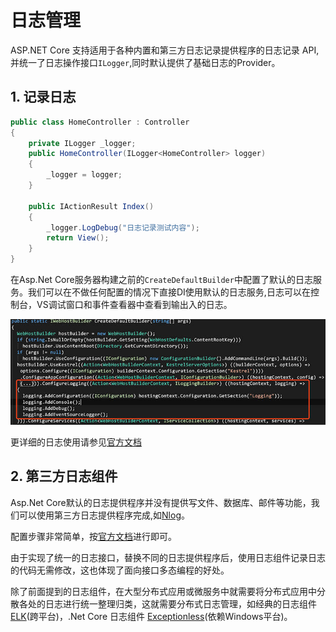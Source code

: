 # 日志管理

ASP.NET Core 支持适用于各种内置和第三方日志记录提供程序的日志记录 API,并统一了日志操作接口`ILogger`,同时默认提供了基础日志的Provider。

## 1. 记录日志
```csharp
public class HomeController : Controller
{
    private ILogger _logger;
    public HomeController(ILogger<HomeController> logger)
    {
        _logger = logger;
    }

    public IActionResult Index()
    {
        _logger.LogDebug("日志记录测试内容");
        return View();
    }
}
```

在Asp.Net Core服务器构建之前的`CreateDefaultBuilder`中配置了默认的日志服务。我们可以在不做任何配置的情况下直接DI使用默认的日志服务,日志可以在控制台，VS调试窗口和事件查看器中查看到输出入的日志。

![默认日志配置](../img/log/log.jpg)

更详细的日志使用请参见[官方文档](https://docs.microsoft.com/zh-cn/aspnet/core/fundamentals/logging/?view=aspnetcore-2.2)

## 2. 第三方日志组件
Asp.Net Core默认的日志提供程序并没有提供写文件、数据库、邮件等功能，我们可以使用第三方日志提供程序完成,如[Nlog](https://nlog-project.org/)。

配置步骤非常简单，按[官方文档](https://github.com/NLog/NLog.Web/wiki/Getting-started-with-ASP.NET-Core-2)进行即可。

由于实现了统一的日志接口，替换不同的日志提供程序后，使用日志组件记录日志的代码无需修改，这也体现了面向接口多态编程的好处。

除了前面提到的日志组件，在大型分布式应用或微服务中就需要将分布式应用中分散各处的日志进行统一整理归类，这就需要分布式日志管理，如经典的日志组件 [ELK](https://colinchang.net/distribution/pages/log-elk.html)(跨平台)，.Net Core 日志组件 [Exceptionless](https://colinchang.net/distribution/pages/exceptionless.html)(依赖Windows平台)。